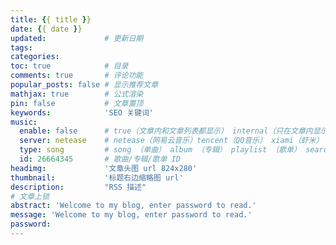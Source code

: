 ```yaml
---
title: {{ title }}
date: {{ date }}
updated:             # 更新日期
tags:
categories:
toc: true            # 目录
comments: true       # 评论功能
popular_posts: false # 显示推荐文章
mathjax: true        # 公式渲染
pin: false           # 文章置顶
keywords:            'SEO 关键词'
music:
  enable: false      # true（文章内和文章列表都显示） internal（只在文章内显示）
  server: netease    # netease（网易云音乐）tencent（QQ音乐） xiami（虾米） kugou（酷狗）
  type: song         # song （单曲） album （专辑） playlist （歌单） search （搜索）
  id: 26664345       # 歌曲/专辑/歌单 ID
headimg:             '文章头图 url 824x280'
thumbnail:           '标题右边缩略图 url'
description:         "RSS 描述"
# 文章上锁
abstract: 'Welcome to my blog, enter password to read.'
message: 'Welcome to my blog, enter password to read.'
password:
---
```

